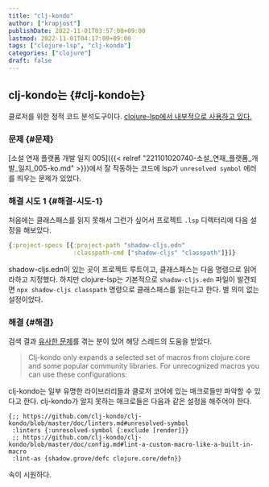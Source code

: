 ```yaml
---
title: "clj-kondo"
author: ["krapjost"]
publishDate: 2022-11-01T03:57:00+09:00
lastmod: 2022-11-01T04:17:09+09:00
tags: ["clojure-lsp", "clj-kondo"]
categories: ["clojure"]
draft: false
---
```


## clj-kondo는 {#clj-kondo는}

클로저를 위한 정적 코드 분석도구이다. [clojure-lsp에서 내부적으로 사용하고 있다.](https://clojure-lsp.io/settings/#clj-kondo)


### 문제 {#문제}

[소설 연재 플랫폼 개발 일지 005]({{< relref "221101020740-소설_연재_플랫폼_개발_일지_005-ko.md" >}})에서 잘 작동하는 코드에 lsp가 `unresolved symbol` 에러를 띄우는 문제가 있었다.


### 해결 시도 1 {#해결-시도-1}

처음에는 클래스패스를 읽지 못해서 그런가 싶어서 프로젝트 `.lsp` 디렉터리에 다음 설정을 해보았다.

```clojure
{:project-specs [{:project-path "shadow-cljs.edn"
                  :classpath-cmd ["shadow-cljs" "classpath"]}]}
```

shadow-cljs.edn이 있는 곳이 프로젝트 루트이고, 클래스패스는 다음 명령으로 읽어라하고 지정했다.
하지만 clojure-lsp는 기본적으로 `shadow-cljs.edn` 파일이 발견되면 `npx shadow-cljs classpath` 명령으로 클래스패스를 읽는다고 한다.
별 의미 없는 설정이었다.


### 해결 {#해결}

검색 결과 [유사한 문제](https://github.com/clojure-lsp/clojure-lsp/issues/356)를 겪는 분이 있어 해당 스레드의 도움을 받았다.

> Clj-kondo only expands a selected set of macros from clojure.core and some popular community libraries. For unrecognized macros you can use these configurations:

clj-kondo는 일부 유명한 라이브러리들과 클로저 코어에 있는 매크로들만 파악할 수 있다고 한다. clj-kondo가 알지 못하는 매크로들은 다음과 같은 설정을 해주어야 한다.

```nil
{;; https://github.com/clj-kondo/clj-kondo/blob/master/doc/linters.md#unresolved-symbol
 :linters {:unresolved-symbol {:exclude [render]}}
 ;; https://github.com/clj-kondo/clj-kondo/blob/master/doc/config.md#lint-a-custom-macro-like-a-built-in-macro
 :lint-as {shadow.grove/defc clojure.core/defn}}
```

속이 시원하다.
